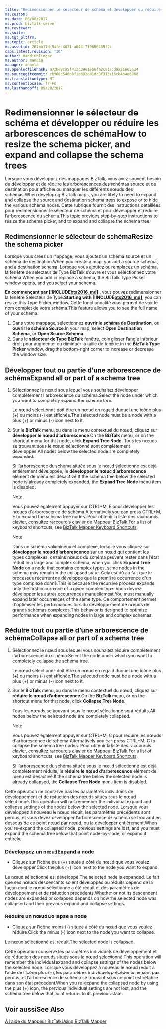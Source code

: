 ```yaml
---
title: "Redimensionner le sélecteur de schéma et développer ou réduire les arborescences de schéma | Documents Microsoft"
ms.custom: 
ms.date: 06/08/2017
ms.prod: biztalk-server
ms.reviewer: 
ms.suite: 
ms.tgt_pltfrm: 
ms.topic: article
ms.assetid: 267ea17d-54fe-4031-a044-719606489f24
caps.latest.revision: "10"
author: MandiOhlinger
ms.author: mandia
manager: anneta
ms.openlocfilehash: 972be8ca5f412c39e1eb6fa2c81ccd9a21e65a34
ms.sourcegitcommit: cb908c540d8f1a692d01dc8f313e16cb4b4e696d
ms.translationtype: MT
ms.contentlocale: fr-FR
ms.lasthandoff: 09/20/2017
---
```

# <a name="how-to-resize-the-schema-picker-and-expand-and-collapse-the-schema-trees"></a><span data-ttu-id="06225-102">Redimensionner le sélecteur de schéma et développer ou réduire les arborescences de schéma</span><span class="sxs-lookup"><span data-stu-id="06225-102">How to resize the schema picker, and expand and collapse the schema trees</span></span>
<span data-ttu-id="06225-103">Lorsque vous développez des mappages BizTalk, vous avez souvent besoin de développer et de réduire les arborescences des schémas source et de destination pour afficher ou masquer les différents nœuds des schémas.</span><span class="sxs-lookup"><span data-stu-id="06225-103">When developing BizTalk maps, you are likely to need to expand and collapse the source and destination schema trees to expose or to hide the various schema nodes.</span></span> <span data-ttu-id="06225-104">Cette rubrique fournit des instructions détaillées pour redimensionner le sélecteur de schéma et pour développer et réduire l’arborescence du schéma.</span><span class="sxs-lookup"><span data-stu-id="06225-104">This topic provides step-by-step instructions to resize the schema picker, and to expand and collapse the schema tree.</span></span>  

## <a name="resize-the-schema-picker"></a><span data-ttu-id="06225-105">Redimensionner le sélecteur de schéma</span><span class="sxs-lookup"><span data-stu-id="06225-105">Resize the schema picker</span></span>

<span data-ttu-id="06225-106">Lorsque vous créez un mappage, vous ajoutez un schéma source et un schéma de destination.</span><span class="sxs-lookup"><span data-stu-id="06225-106">When you create a map, you add a source schema, and a destination schema.</span></span> <span data-ttu-id="06225-107">Lorsque vous ajoutez ou remplacez un schéma, la fenêtre de sélecteur de Type BizTalk s’ouvre et vous sélectionnez votre schéma.</span><span class="sxs-lookup"><span data-stu-id="06225-107">When you add or replace a schema, the BizTalk Type Picker window opens, and you select your schema.</span></span> 

<span data-ttu-id="06225-108">**En commençant par [!INCLUDE[bts2016_md](../includes/bts2016-md.md)]** , vous pouvez redimensionner la fenêtre Sélecteur de Type.</span><span class="sxs-lookup"><span data-stu-id="06225-108">**Starting with [!INCLUDE[bts2016_md](../includes/bts2016-md.md)]**, you can resize this Type Picker window.</span></span> <span data-ttu-id="06225-109">Cette fonctionnalité vous permet de voir le nom complet de votre schéma.</span><span class="sxs-lookup"><span data-stu-id="06225-109">This feature allows you to see the full name of your schema.</span></span>

1. <span data-ttu-id="06225-110">Dans votre mappage, sélectionnez **ouvrir le schéma de Destination**, ou **ouvrir le schéma Source**.</span><span class="sxs-lookup"><span data-stu-id="06225-110">In your map, select **Open Destination Schema**, or **Open Source Schema**.</span></span>
2. <span data-ttu-id="06225-111">Dans le **sélecteur de Type BizTalk** fenêtre, coin glisser l’angle inférieur droit pour augmenter ou diminuer la taille de fenêtre.</span><span class="sxs-lookup"><span data-stu-id="06225-111">In the **BizTalk Type Picker** window, drag the bottom-right corner to increase or decrease the window size.</span></span>
  
## <a name="expand-all-or-part-of-a-schema-tree"></a><span data-ttu-id="06225-112">Développer tout ou partie d’une arborescence de schéma</span><span class="sxs-lookup"><span data-stu-id="06225-112">Expand all or part of a schema tree</span></span>  
  
1.  <span data-ttu-id="06225-113">Sélectionnez le nœud sous lequel vous souhaitez développer complètement l'arborescence du schéma.</span><span class="sxs-lookup"><span data-stu-id="06225-113">Select the node under which you want to completely expand the schema tree.</span></span>  
  
     <span data-ttu-id="06225-114">Le nœud sélectionné doit être un nœud en regard duquel une icône plus (+) ou moins (-) est affichée.</span><span class="sxs-lookup"><span data-stu-id="06225-114">The selected node must be a node with a plus (+) or minus (-) icon next to it.</span></span>  
  
2.  <span data-ttu-id="06225-115">Sur le **BizTalk** menu, ou dans le menu contextuel du nœud, cliquez sur **développer le nœud d’arborescence**.</span><span class="sxs-lookup"><span data-stu-id="06225-115">On the **BizTalk** menu, or on the shortcut menu for that node, click **Expand Tree Node**.</span></span> <span data-ttu-id="06225-116">Tous les nœuds se trouvant sous le nœud sélectionné sont complètement développés.</span><span class="sxs-lookup"><span data-stu-id="06225-116">All nodes below the selected node are completely expanded.</span></span>  
  
     <span data-ttu-id="06225-117">Si l’arborescence du schéma située sous le nœud sélectionné est déjà entièrement développée, le **développer le nœud d’arborescence** élément de menu est désactivé.</span><span class="sxs-lookup"><span data-stu-id="06225-117">If the schema tree below the selected node is already completely expanded, the **Expand Tree Node** menu item is disabled.</span></span>  
  
    > [!NOTE]
    >  <span data-ttu-id="06225-118">Vous pouvez également appuyer sur CTRL+M, E pour développer les nœuds d'arborescence de schéma.</span><span class="sxs-lookup"><span data-stu-id="06225-118">Alternatively you can press CTRL+M, E to expand the schema tree nodes.</span></span> <span data-ttu-id="06225-119">Pour obtenir la liste des raccourcis clavier, consultez [raccourcis clavier de Mappeur BizTalk](../core/biztalk-mapper-keyboard-shortcuts.md).</span><span class="sxs-lookup"><span data-stu-id="06225-119">For a list of keyboard shortcuts, see [BizTalk Mapper Keyboard Shortcuts](../core/biztalk-mapper-keyboard-shortcuts.md).</span></span>  
  
    > [!NOTE]
    >  <span data-ttu-id="06225-120">Dans un schéma volumineux et complexe, lorsque vous cliquez sur **développer le nœud d’arborescence** sur un nœud qui contient les types complexes, certains nœuds du schéma peuvent rester dans l’état réduit.</span><span class="sxs-lookup"><span data-stu-id="06225-120">In a large and complex schema, when you click **Expand Tree Node** on a node that contains complex types, some nodes in the schema may remain in the collapsed state.</span></span> <span data-ttu-id="06225-121">Cela est dû au fait que le processus récurrent ne développe que la première occurrence d'un type complexe donné.</span><span class="sxs-lookup"><span data-stu-id="06225-121">This is because the recursive process expands only the first occurrence of a given complex type.</span></span> <span data-ttu-id="06225-122">Vous devrez développer les autres occurrences manuellement.</span><span class="sxs-lookup"><span data-stu-id="06225-122">You must manually expand later occurrences of the same type.</span></span> <span data-ttu-id="06225-123">Ce comportement permet d'optimiser les performances lors du développement de nœuds de grands schémas complexes.</span><span class="sxs-lookup"><span data-stu-id="06225-123">This behavior is designed to optimize performance when expanding nodes in large and complex schemas.</span></span>  
  
## <a name="collapse-all-or-part-of-a-schema-tree"></a><span data-ttu-id="06225-124">Réduire tout ou partie d’une arborescence de schéma</span><span class="sxs-lookup"><span data-stu-id="06225-124">Collapse all or part of a schema tree</span></span>  
  
1.  <span data-ttu-id="06225-125">Sélectionnez le nœud sous lequel vous souhaitez réduire complètement l'arborescence du schéma.</span><span class="sxs-lookup"><span data-stu-id="06225-125">Select the node under which you want to completely collapse the schema tree.</span></span>  
  
     <span data-ttu-id="06225-126">Le nœud sélectionné doit être un nœud en regard duquel une icône plus (+) ou moins (-) est affichée.</span><span class="sxs-lookup"><span data-stu-id="06225-126">The selected node must be a node with a plus (+) or minus (-) icon next to it.</span></span>  
  
2.  <span data-ttu-id="06225-127">Sur le **BizTalk** menu, ou dans le menu contextuel du nœud, cliquez sur **réduire le nœud d’arborescence**.</span><span class="sxs-lookup"><span data-stu-id="06225-127">On the **BizTalk** menu, or on the shortcut menu for that node, click **Collapse Tree Node**.</span></span>  
  
     <span data-ttu-id="06225-128">Tous les nœuds se trouvant sous le nœud sélectionné sont réduits.</span><span class="sxs-lookup"><span data-stu-id="06225-128">All nodes below the selected node are completely collapsed.</span></span>  
  
    > [!NOTE]
    >  <span data-ttu-id="06225-129">Vous pouvez également appuyer sur CTRL+M, C pour réduire les nœuds d'arborescence de schéma.</span><span class="sxs-lookup"><span data-stu-id="06225-129">Alternatively you can press CTRL+M, C to collapse the schema tree nodes.</span></span> <span data-ttu-id="06225-130">Pour obtenir la liste des raccourcis clavier, consultez [raccourcis clavier de Mappeur BizTalk](../core/biztalk-mapper-keyboard-shortcuts.md).</span><span class="sxs-lookup"><span data-stu-id="06225-130">For a list of keyboard shortcuts, see [BizTalk Mapper Keyboard Shortcuts](../core/biztalk-mapper-keyboard-shortcuts.md).</span></span>  
  
     <span data-ttu-id="06225-131">Si l’arborescence du schéma située sous le nœud sélectionné est déjà complètement réduite, le **réduire le nœud d’arborescence** élément de menu est désactivé.</span><span class="sxs-lookup"><span data-stu-id="06225-131">If the schema tree below the selected node is already collapsed, the **Collapse Tree Node** menu item is disabled.</span></span>  
  
 <span data-ttu-id="06225-132">Cette opération ne conserve pas les paramètres individuels de développement et de réduction des nœuds situés sous le nœud sélectionné.</span><span class="sxs-lookup"><span data-stu-id="06225-132">This operation will not remember the individual expand and collapse settings of the nodes below the selected node.</span></span> <span data-ttu-id="06225-133">Lorsque vous développez à nouveau le nœud réduit, les paramètres précédents sont perdus, et vous devez développer l’arborescence de schéma se trouvant en dessous de ce point nœud par nœud, ou la développer entièrement.</span><span class="sxs-lookup"><span data-stu-id="06225-133">When you re-expand the collapsed node, previous settings are lost, and you must expand the schema tree below that point node-by-node, or expand it entirely.</span></span>  
  
### <a name="expand-a-node"></a><span data-ttu-id="06225-134">Développez un nœud</span><span class="sxs-lookup"><span data-stu-id="06225-134">Expand a node</span></span>
  
-   <span data-ttu-id="06225-135">Cliquez sur l’icône plus (+) située à côté du nœud que vous voulez développer.</span><span class="sxs-lookup"><span data-stu-id="06225-135">Click the plus (+) icon next to the node you want to expand.</span></span>  
  
 <span data-ttu-id="06225-136">Le nœud sélectionné est développé.</span><span class="sxs-lookup"><span data-stu-id="06225-136">The selected node is expanded.</span></span> <span data-ttu-id="06225-137">Le fait que ses nœuds descendants soient développés ou réduits dépend de la façon dont le nœud sélectionné a été réduit et des paramètres de développement et de réduction précédents.</span><span class="sxs-lookup"><span data-stu-id="06225-137">Whether or not its descendent nodes are expanded or collapsed depends on how the selected node was collapsed and their previous expand and collapse settings.</span></span>  
  
### <a name="collapse-a-node"></a><span data-ttu-id="06225-138">Réduire un nœud</span><span class="sxs-lookup"><span data-stu-id="06225-138">Collapse a node</span></span>
  
-   <span data-ttu-id="06225-139">Cliquez sur l’icône moins (-) située à côté du nœud que vous voulez réduire.</span><span class="sxs-lookup"><span data-stu-id="06225-139">Click the minus (-) icon next to the node you want to collapse.</span></span>  
  
 <span data-ttu-id="06225-140">Le nœud sélectionné est réduit.</span><span class="sxs-lookup"><span data-stu-id="06225-140">The selected node is collapsed.</span></span>  
  
 <span data-ttu-id="06225-141">Cette opération conserve les paramètres individuels de développement et de réduction des nœuds situés sous le nœud sélectionné.</span><span class="sxs-lookup"><span data-stu-id="06225-141">This operation will remember the individual expand and collapse settings of the nodes below the selected node.</span></span> <span data-ttu-id="06225-142">Lorsque vous développez à nouveau le nœud réduit à l’aide de l’icône plus (+), les paramètres individuels précédents ne sont pas perdus, et l’arborescence de schéma se trouvant sous ce point est rétablie dans son état précédent.</span><span class="sxs-lookup"><span data-stu-id="06225-142">When you re-expand the collapsed node by using the plus (+) icon, the previous individual settings are not lost, and the schema tree below that point returns to its previous state.</span></span>  
  
## <a name="see-also"></a><span data-ttu-id="06225-143">Voir aussi</span><span class="sxs-lookup"><span data-stu-id="06225-143">See Also</span></span>  
 [<span data-ttu-id="06225-144">À l’aide du Mappeur BizTalk</span><span class="sxs-lookup"><span data-stu-id="06225-144">Using BizTalk Mapper</span></span>](../core/using-biztalk-mapper.md)